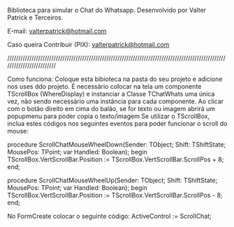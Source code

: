 
  Biblioteca para simular o Chat do Whatsapp.
  Desenvolvido por Valter Patrick e Terceiros.

  E-mail:
  valterpatrick@hotmail.com

  Caso queira Contribuir (PIX):
  valterpatrick@hotmail.com

  /////////////////////////////////////////////////////////////////////////////////////////////////////////////////////////

  Como funciona:
  Coloque esta bibioteca na pasta do seu projeto e adicione nos uses ddo projeto.
  É necessário colocar na tela um componente TScrollBox (WhereDisplay) e instanciar a Classe TChatWhats uma única vez,
  não sendo necessário uma instância para cada componente.
  Ao clicar com o botão direito em cima do balão, se for texto ou imagem abrirá um popupmenu para poder copia o texto/imagem
  Se utilizar o TScrollBox, inclua estes códigos nos seguintes eventos para poder funcionar o scroll do mouse:

  procedure ScrollChatMouseWheelDown(Sender: TObject; Shift: TShiftState; MousePos: TPoint; var Handled: Boolean);
  begin
  TScrollBox.VertScrollBar.Position := TScrollBox.VertScrollBar.ScrollPos + 8;
  end;

  procedure ScrollChatMouseWheelUp(Sender: TObject; Shift: TShiftState; MousePos: TPoint; var Handled: Boolean);
  begin
  TScrollBox.VertScrollBar.Position := TScrollBox.VertScrollBar.ScrollPos - 8;
  end;

  No FormCreate colocar o seguinte código:
  ActiveControl := ScrollChat;
